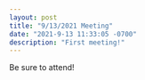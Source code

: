 ```yaml
---
layout: post
title: "9/13/2021 Meeting"
date: "2021-9-13 11:33:05 -0700"
description: "First meeting!"
---
```


Be sure to attend!
